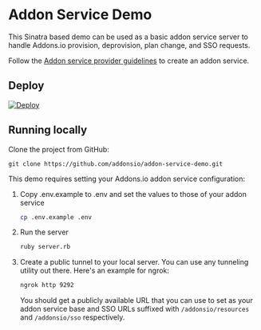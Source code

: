 # Addon Service Demo

This Sinatra based demo can be used as a basic addon service server to handle Addons.io provision, deprovision, plan change, and SSO requests.

Follow the [Addon service provider guidelines](https://addons.io/docs/addon-service-provider-guidelines) to create an addon service.

## Deploy

[![Deploy](https://www.herokucdn.com/deploy/button.svg)](https://heroku.com/deploy?template=https://github.com/addonsio/addon-service-demo)

## Running locally

Clone the project from GitHub:

```
git clone https://github.com/addonsio/addon-service-demo.git
```

This demo requires setting your Addons.io addon service configuration:

1. Copy .env.example to .env and set the values to those of your addon service 

    ```bash
    cp .env.example .env
    ```

2. Run the server

    ```bash
    ruby server.rb
    ```

3. Create a public tunnel to your local server. You can use any tunneling utility out there. Here's an example for ngrok:
    
    ```bash
    ngrok http 9292
    ```

    You should get a publicly available URL that you can use to set as your addon service base and SSO URLs suffixed with `/addonsio/resources` and `/addonsio/sso` respectively.

